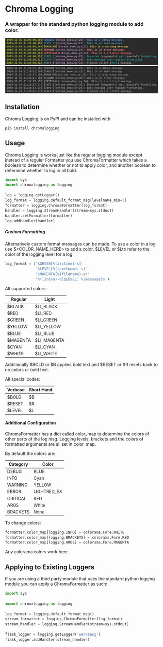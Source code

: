 # Chroma Logging
### A wrapper for the standard python logging module to add color.

![Demo](docs/chroma_color.png)
![Demo](docs/chroma_uncolored.png)

## Installation
Chroma Logging is on PyPI and can be installed with:
```
pip install chromalogging
```

## Usage
Chroma Logging is works just like the regular logging module except
instead of a regular Formatter you use ChromaFormatter which takes a
boolean to determine whether or not to apply color, and another boolean
to determine whether to log in all bold.

```python
import sys
import chromalogging as logging

log = logging.getLogger()
log_format = logging.default_format_msg(levelname_min=5)
formatter = logging.ChromaFormatter(log_format)
handler = logging.StreamHandler(stream=sys.stdout)
handler.setFormatter(formatter)
log.addHandler(handler)
```

##### Custom Formatting
Alternatively custom format messages can be made. To use a color in a
log use $<COLOR_NAME_HERE> to add a color. $LEVEL or $Lto refer to the
color of the logging level for a log:
```python
log_format = ('$GREEN[%(asctime)-s]'
              '$LEVEL[%(levelname)-s]'
              '$MAGENTA[%(filename)-s:'
              '%(lineno)-d]$LEVEL: %(message)s')
```

All supported colors:

| Regular  | Light       |
| -------- | ----------- |
| $BLACK   | $LI_BLACK   |
| $RED     | $LI_RED     |
| $GREEN   | $LI_GREEN   |
| $YELLOW  | $LI_YELLOW  |
| $BLUE    | $LI_BLUE    |
| $MAGENTA | $LI_MAGENTA |
| $CYAN    | $LI_CYAN    |
| $WHITE   | $LI_WHITE   |

Additionally $BOLD or $B applies bold text and $RESET or $R resets back
to no colors or bold text.

All special codes:

| Verbose|Short Hand|
| ------ |--------- |
| $BOLD  | $B       |
| $RESET | $R       |
| $LEVEL | $L       |


#### Additional Configuration

ChromaFormatter has a dict called color_map to determine the colors of
other parts of the log msg. Logging levels, brackets and the colors of
formatted arguments are all set in color_map.

By default the colors are:

| Category | Color       |
| -------- | ----------- |
| DEBUG    | BLUE        |
| INFO     | Cyan        |
| WARNING  | YELLOW      |
| ERROR    | LIGHTRED_EX |
| CRITICAL | RED         |
| ARGS     | White       |
| BRACKETS | None        |

To change colors:
```python
formatter.color_map[logging.INFO] = colorama.Fore.WHITE
formatter.color_map[logging.BRACKETS] = colorama.Fore.RED
formatter.color_map[logging.ARGS] = colorama.Fore.MAGENTA
```
Any colorama colors work here.

## Applying to Existing Loggers
If you are using a third party module that uses the standard python
logging module you can apply a ChromaFormatter as such:
```python
import sys

import chromalogging as logging

log_format = logging.default_format_msg()
stream_formatter = logging.ChromaFormatter(log_format)
stream_handler = logging.StreamHandler(stream=sys.stdout)

flask_logger = logging.getLogger('werkzeug')
flask_logger.addHandler(stream_handler)
```
